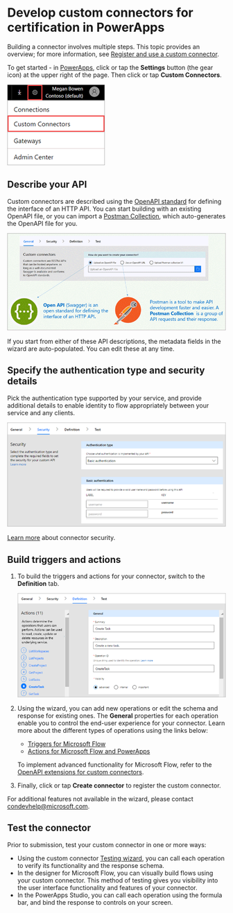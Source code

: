 <properties
    pageTitle="Develop custom connectors for certification | Microsoft PowerApps"
    description="Describe your API, specify authentication type, build triggers and actions, and test."
    services=""
    suite="powerapps"
    documentationCenter="na"
    authors="asavaritayal"
    manager="anneta"
    editor=""
    tags=""/>

<tags
   ms.service="powerapps"
   ms.devlang="na"
   ms.topic="article"
   ms.tgt_pltfrm="na"
   ms.workload="na"
   ms.date="05/06/2017"
   ms.author="astay"/>

# Develop custom connectors for certification in PowerApps

Building a connector involves multiple steps. This topic provides an overview; for more information, see [Register and use a custom connector](register-custom-api.md).

To get started - in [PowerApps](https://web.powerapps.com/), click or tap the **Settings** button (the gear icon) at the upper right of the page. Then click or tap **Custom Connectors**.

![Finding custom connectors](./media/api-connectors-dev/finding-custom-apis.png)


## Describe your API

Custom connectors are described using the [OpenAPI standard](https://swagger.io/) for defining the interface of an HTTP API. You can start building with an existing OpenAPI file, or you can import a [Postman Collection](https://www.getpostman.com/docs/collections), which auto-generates the OpenAPI file for you. 

![Define your API diagram](./media/api-connectors-dev/build-your-api.png)

If you start from either of these API descriptions, the metadata fields in the wizard are auto-populated. You can edit these at any time.  


## Specify the authentication type and security details

Pick the authentication type supported by your service, and provide additional details to enable identity to flow appropriately between your service and any clients. 

![Security Diagram](./media/api-connectors-dev/security.png)

[Learn more](register-custom-api.md) about connector security.


## Build triggers and actions

1. To build the triggers and actions for your connector, switch to the **Definition** tab. 

    ![Definition Diagram](./media/api-connectors-dev/definition.png)

2. Using the wizard, you can add new operations or edit the schema and response for existing ones. The **General** properties for each operation enable you to control the end-user experience for your connector. Learn more about the different types of operations using the links below:

    - [Triggers for Microsoft Flow](customapi-webhooks.md)
    - [Actions for Microsoft Flow and PowerApps](register-custom-api.md)

    To implement advanced functionality for Microsoft Flow, refer to the [OpenAPI extensions for custom connectors](https://flow.microsoft.com/documentation/customapi-how-to-swagger/). 

3. Finally, click or tap **Create connector** to register the custom connector.

For additional features not available in the wizard, please contact [condevhelp@microsoft.com](mailto:condevhelp@microsoft.com).


## Test the connector

Prior to submission, test your custom connector in one or more ways: 

- Using the custom connector [Testing wizard](https://flow.microsoft.com/blog/new-updates-custom-api/), you can call each operation to verify its functionality and the response schema.
- In the designer for Microsoft Flow, you can visually build flows using your custom connector. This method of testing gives you visibility into the user interface functionality and features of your connector.
- In the PowerApps Studio, you can call each operation using the formula bar, and bind the response to controls on your screen.
